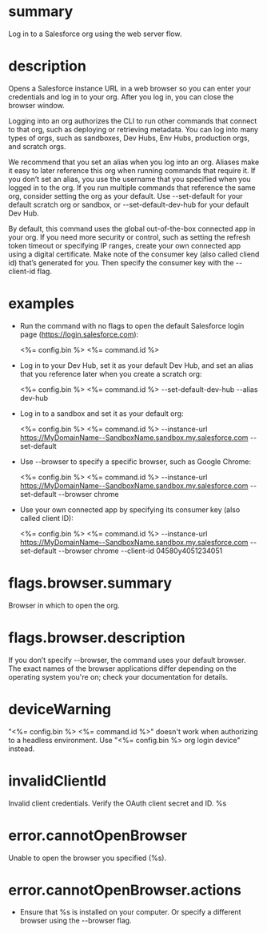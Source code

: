 # summary

Log in to a Salesforce org using the web server flow.

# description

Opens a Salesforce instance URL in a web browser so you can enter your credentials and log in to your org. After you log in, you can close the browser window.

Logging into an org authorizes the CLI to run other commands that connect to that org, such as deploying or retrieving metadata. You can log into many types of orgs, such as sandboxes, Dev Hubs, Env Hubs, production orgs, and scratch orgs.

We recommend that you set an alias when you log into an org. Aliases make it easy to later reference this org when running commands that require it. If you don’t set an alias, you use the username that you specified when you logged in to the org. If you run multiple commands that reference the same org, consider setting the org as your default. Use --set-default for your default scratch org or sandbox, or --set-default-dev-hub for your default Dev Hub.

By default, this command uses the global out-of-the-box connected app in your org. If you need more security or control, such as setting the refresh token timeout or specifying IP ranges, create your own connected app using a digital certificate. Make note of the consumer key (also called cliend id) that’s generated for you. Then specify the consumer key with the --client-id flag.

# examples

- Run the command with no flags to open the default Salesforce login page (https://login.salesforce.com):

  <%= config.bin %> <%= command.id %>

- Log in to your Dev Hub, set it as your default Dev Hub, and set an alias that you reference later when you create a scratch org:

  <%= config.bin %> <%= command.id %> --set-default-dev-hub --alias dev-hub

- Log in to a sandbox and set it as your default org:

  <%= config.bin %> <%= command.id %> --instance-url https://MyDomainName--SandboxName.sandbox.my.salesforce.com --set-default

- Use --browser to specify a specific browser, such as Google Chrome:

  <%= config.bin %> <%= command.id %> --instance-url https://MyDomainName--SandboxName.sandbox.my.salesforce.com --set-default --browser chrome

- Use your own connected app by specifying its consumer key (also called client ID):

  <%= config.bin %> <%= command.id %> --instance-url https://MyDomainName--SandboxName.sandbox.my.salesforce.com --set-default --browser chrome --client-id 04580y4051234051

# flags.browser.summary

Browser in which to open the org.

# flags.browser.description

If you don’t specify --browser, the command uses your default browser. The exact names of the browser applications differ depending on the operating system you're on; check your documentation for details.

# deviceWarning

"<%= config.bin %> <%= command.id %>" doesn't work when authorizing to a headless environment. Use "<%= config.bin %> org login device" instead.

# invalidClientId

Invalid client credentials. Verify the OAuth client secret and ID. %s

# error.cannotOpenBrowser

Unable to open the browser you specified (%s).

# error.cannotOpenBrowser.actions

- Ensure that %s is installed on your computer. Or specify a different browser using the --browser flag.
